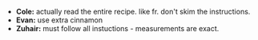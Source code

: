 - **Cole:** actually read the entire recipe. like fr. don't skim the instructions.
- **Evan:** use extra cinnamon
- **Zuhair:** must follow all instuctions - measurements are exact.